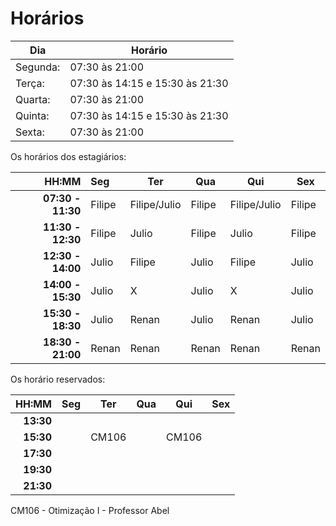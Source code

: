 # Horários

Dia      | Horário
-------- | -------
Segunda: | 07:30 às 21:00
Terça:   | 07:30 às 14:15 e 15:30 às 21:30
Quarta:  | 07:30 às 21:00
Quinta:  | 07:30 às 14:15 e 15:30 às 21:30
Sexta:   | 07:30 às 21:00

Os horários dos estagiários:


HH:MM | Seg | Ter | Qua | Qui | Sex
--: | :--- | --- | --- | --- | ---
**07:30 - 11:30** |  Filipe  |  Filipe/Julio  |  Filipe  | Filipe/Julio | Filipe  
**11:30 - 12:30** | Filipe | Julio | Filipe | Julio | Filipe
**12:30 - 14:00** | Julio | Filipe | Julio | Filipe | Julio
**14:00 - 15:30** | Julio |    X     | Julio |    X     | Julio   
**15:30 - 18:30** | Julio | Renan | Julio | Renan | Julio    
**18:30 - 21:00** | Renan | Renan | Renan | Renan | Renan 

Os horário reservados:


 HH:MM     |  Seg  |  Ter  |  Qua  |  Qui  | Sex
  --:      | :---  |  ---  |  ---  |  ---  | ---
 **13:30** |       |       |       |       | 
 **15:30** |       | CM106 |       | CM106 |  
 **17:30** |       |       |       |       | 
 **19:30** |       |       |       |       | 
 **21:30** |       |       |       |       | 

CM106 - Otimização I - Professor Abel

